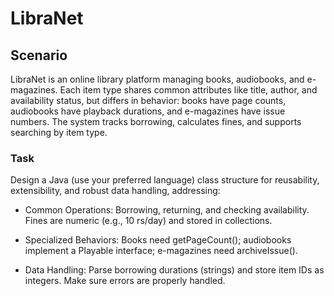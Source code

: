 # LibraNet

## Scenario

LibraNet is an online library platform managing books, audiobooks, and e-magazines. Each item type shares common attributes like title, author, and availability status, but differs in behavior: books have page counts, audiobooks have playback durations, and e-magazines have issue numbers. The system tracks borrowing, calculates fines, and supports searching by item type.


### Task

Design a Java (use your preferred language) class structure for reusability, extensibility, and robust data handling, addressing:
- Common Operations: Borrowing, returning, and checking availability. Fines are numeric (e.g., 10 rs/day) and stored in collections.
- Specialized Behaviors: Books need getPageCount(); audiobooks implement a Playable interface; e-magazines need archiveIssue().

- Data Handling: Parse borrowing durations (strings) and store item IDs as integers. Make sure errors are properly handled.
